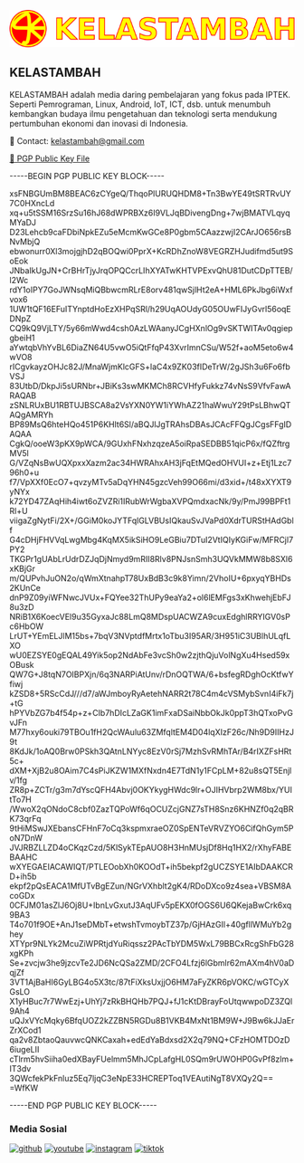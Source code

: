 ![KELASTAMBAH](/ktkt.png)
## KELASTAMBAH

KELASTAMBAH adalah media daring pembelajaran yang fokus pada IPTEK. Seperti Pemrograman, Linux, Android, IoT,  ICT, dsb. untuk menumbuh kembangkan budaya ilmu pengetahuan dan teknologi serta mendukung pertumbuhan ekonomi dan inovasi di Indonesia.

📧 Contact: kelastambah@gmail.com

[🔑 PGP Public Key File](https://github.com/KELASTAMBAH/KELASTAMBAH/blob/main/KELASTAMBAH_kelastambah%40gmail.com-pub.asc)

-----BEGIN PGP PUBLIC KEY BLOCK-----

xsFNBGUmBM8BEAC6zCYgeQ/ThqoPlURUQHDM8+Tn3BwYE49tSRTRvUY7C0HXncLd
xq+u5tSSM16SrzSu16hJ68dWPRBXz6I9VLJqBDivengDng+7wjBMATVLqyqMYaDJ
D23Lehcb9caFDbiNpkEZu5eMcmKwGCe8P0gbm5CAazzwjI2CArJO656rsBNvMbjQ
ebwonurr0Xl3mojgjhD2qBOQwi0PprX+KcRDhZnoW8VEGRZHJudifmd5ut9SoEok
JNbaIkUgJN+CrBHrTjyJrqOPQCcrLIhXYATwKHTVPExvQhU81DutCDpTTEB/l2Wc
rdY1oIPY7GoJWNsqMiQBbwcmRLrE8orv481qwSjlHt2eA+HML6PkJbg6iWxfvox6
1UW1tQF16EFuITYnptdHoEzXHPqSRl/h29UqAOUdyG05OUwFIJyGvrl56oqEDNpZ
CQ9kQ9VjLTY/5y66mWwd4csh0AzLWAanyJCgHXnlOg9vSKTWITAv0qgiepgbeiH1
aYwtqbVhYvBL6DiaZN64U5vwO5iQtFfqP43XvrImnCSu/W52f+aoM5eto6w4wVO8
rICgvkayzOHJc82J/MnaWjmKlcGFS+laC4x9ZK03fIDeTrW/2gJSh3u6Fo6fbVSJ
83UtbD/DkpJi5sURNbr+JBiKs3swMKMCh8RCVHfyFukkz74vNsS9VfvFawARAQAB
zSNLRUxBU1RBTUJBSCA8a2VsYXN0YW1iYWhAZ21haWwuY29tPsLBhwQTAQgAMRYh
BP89MsQ6hteHQo451P6KHlt6Sl/aBQJlJgTRAhsDBAsJCAcFFQgJCgsFFgIDAQAA
CgkQ/ooeW3pKX9pWCA/9GUxhFNxhzqzeA5oiRpaSEDBB51qicP6x/fQZftrgMV5l
G/VZqNsBwUQXpxxXazm2ac34HWRAhxAH3jFqEtMQedOHVUI+z+Etj1Lzc796h0+u
f7/VpXXf0EcO7+qvzyMTv5aDqYHN45gzcVeh99O66mi/d3xid+/t48xXYXT9yNYx
k72YD47ZAqHih4iwt6oZVZRi1IRubWrWgbaXVPQmdxacNk/9y/PmJ99BPFt1Rl+U
viigaZgNytFi/2X+/GGiM0koJYTFqlGLVBUsIQkauSvJVaPd0XdrTURStHAdGblf
G4cDHjFHVVqLwgMbg4KqMX5ikSiHO9LeGBiu7DTuI2VtIQIyKGiFw/MFRCjl7PY2
TKGPr1gUAbLrUdrDZJqDjNmyd9mRII8Rlv8PNJsnSmh3UQVkMMW8b8SXl6xKBjGr
m/QUPvhJuON2o/qWmXtnahpT78UxBdB3c9k8Yimn/2VhoIU+6pxyqYBHDs2KUnCe
dnP9Z09yiWFNwcJVUx+FQYee32ThUPy9eaYa2+ol6lEMFgs3xKhwehjEbFJ8u3zD
NRiB1X6KoecVEl9u35GyxaJc88LmQ8MDspUACWZA9cuxEdghlRRYIGV0sPc6HbOW
LrUT+YEmELJlM15bs+7bqV3NVptdfMrtx1oTbu3I95AR/3H951iC3UBlhULqfLXO
wU0EZSYE0gEQAL49Yik5op2NdAbFe3vcSh0w2zjthQjuVolNgXu4Hsed59xOBusk
QW7G+J8tqN7OIBPXjn/6q3NARPiAtUnv/rDnOQTWA/6+bsfegRDghOcKtfwYfiwj
kZSD8+5RScCdJ///d7/aWJmboyRyAetehNARR2t78C4m4cVSMybSvnI4iFk7j+tG
hPYVbZG7b4f54p+z+CIb7hDIcLZaGK1imFxaDSaiNbbOkJk0ppT3hQTxoPvGvJFn
M77hxy6ouki79TBOu1fH2QcWAulu63ZMfqltEM4D04lqXIzF26c/Nh9D9IIHzJ9t
8KdJk/1oAQ0Brw0PSkh3QAtnLNYyc8EzV0rSj7MzhSvRMhTAr/B4rIXZFsHRt5c+
dXM+XjB2u8OAim7C4sPiJKZW1MXfNxdn4E7TdN1y1FCpLM+82u8sQT5Enjlv/1fg
ZR8p+ZCTr/g3m7dYscQFH4Abvj0OKYkygHWdc9lr+OJIHVbrp2WM8bx/YUItTo7H
/WwoX2qONdoC8cbf0ZazTQPoWf6qOCUZcjGNZ7sTH8Snz6KHNZf0q2qBRK73qrFq
9tHiMSwJXEbansCFHnF7oCq3kspmxraeOZ0SpENTeVRVZYO6CifQhGym5PoN7DnW
JVJRBZLLZD4oCKqzCzd/5KlSykTEpAUO8H3HnMUsjDf8Hq1HX2/rXhyFABEBAAHC
wXYEGAEIACAWIQT/PTLEOobXh0KOOdT+ih5bekpf2gUCZSYE1AIbDAAKCRD+ih5b
ekpf2pQsEACA1MfUTvBgEZun/NGrVXhblt2gK4/RDoDXco9z4sea+VBSM8AcoGDx
0CFJM01asZlJ6Oj8U+IbnLvGxutJ3AqUFv5pEKX0fOGS6U6QKejaBwCrk6xq9BA3
T4o701f9OE+AnJ1seDMbT+etwshTvmoybTZ37p/GjHAzGIl+40gfllWMuYb2ghey
XTYpr9NLYk2McuZiWPRtjdYuRiqssz2PAcTbYDM5WxL79BBCxRcgShFbG28xgKPh
Se+zvcjw3he9jzcvTe2JD6NcQSa2ZMD/2CFO4Lfzj6lGbmlr62mAXm4hV0aDqjZf
3VT1AjBaHI6GyLBG4o5X3tc/87tFiXksUxjjO6HM7aFyZKR6pVOKC/wGTCyXGsLO
X1yHBuc7r7WwEzj+UhYj7zRkBHQHb7PQJ+fJ1cKtDBrayFoUtqwwpoDZ3ZQl9Ah4
uQJxVYcMqky6BfqUOZ2kZZBN5RGDu8B1VKB4MxNt1BM9W+J9Bw6kJJaErZrXCod1
qa2v8ZbtaoQauvwcQNKCaxah+edEdYaBdxsd2X2q79NQ+CFzHOMTDOzD6iugeLII
cTlrm5hvSiiha0edXBayFUelmm5MhJCpLafgHL0SQm9rUWOHP0GvPf8zlm+IT3dv
3QWcfekPkFnluz5Eq7ljqC3eNpE33HCREPToq1VEAutiNgT8VXQy2Q==
=WfKW

-----END PGP PUBLIC KEY BLOCK-----



### Media Sosial
[<img src='https://cdn.jsdelivr.net/npm/simple-icons@3.0.1/icons/github.svg' alt='github' height='40'>](https://github.com/KELASTAMBAH)  [<img src='https://cdn.jsdelivr.net/npm/simple-icons@3.0.1/icons/youtube.svg' alt='youtube' height='40'>](https://www.youtube.com/@KELASTAMBAH/)  [<img src='https://cdn.jsdelivr.net/npm/simple-icons@3.0.1/icons/instagram.svg' alt='instagram' height='40'>](https://www.instagram.com/kelastambah/)  [<img src='https://cdn.jsdelivr.net/npm/simple-icons@3.0.1/icons/tiktok.svg' alt='tiktok' height='40'>](https://tiktok.com/@kelastambah)  

